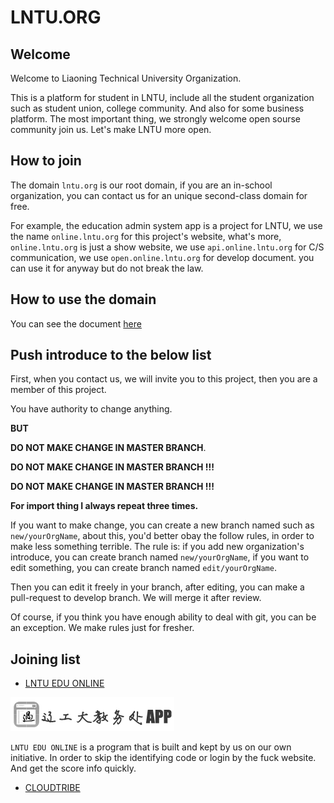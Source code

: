 # LNTU.ORG

## Welcome

Welcome to Liaoning Technical University Organization.

This is a platform for student in LNTU, include all the student organization such as student union, college community. And also for some business platform. The most important thing, we strongly welcome open sourse community join us. Let's make LNTU more open.

## How to join

The domain `lntu.org` is our root domain, if you are an in-school organization, you can contact us for an unique second-class domain for free.

For example, the education admin system app is a project for LNTU, we use the name `online.lntu.org` for this project's website, what's more, `online.lntu.org` is just a show website, we use `api.online.lntu.org` for C/S communication, we use `open.online.lntu.org` for develop document. you can use it for anyway but do not break the law.

## How to use the domain

You can see the document [here](wiki/DomainDNS.md)

## Push introduce to the below list

First, when you contact us, we will invite you to this project, then you are a member of this project.

You have authority to change anything.

**BUT**

**DO  NOT MAKE CHANGE IN MASTER BRANCH**.

**DO  NOT MAKE CHANGE IN MASTER BRANCH !!!**

**DO  NOT MAKE CHANGE IN MASTER BRANCH !!!**

**For import thing I always repeat three times.**

If you want to make change, you can create a new branch named such as `new/yourOrgName`, about this, you'd better obay the follow rules, in order to make less something terrible. The rule is: if you add new organization's introduce, you can create branch named `new/yourOrgName`, if you want to edit something, you can create branch named `edit/yourOrgName`.

Then you can edit it freely in your branch, after editing, you can make a pull-request to develop branch. We will merge it after review.

Of course, if you think you have enough ability to deal with git, you can be an exception. We make rules just for fresher.

## Joining list

* [LNTU EDU ONLINE](online)

![](images/logo.png)

`LNTU EDU ONLINE` is a program that is built and kept by us on our own initiative. In order to skip the identifying code or login by the fuck website. And get the score info quickly.

* [CLOUDTRIBE](cloudtribe)